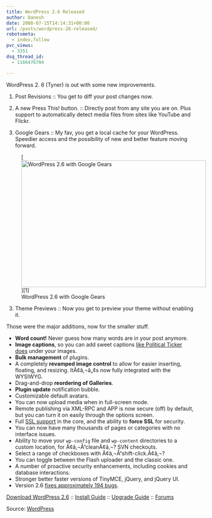 ```yaml
---
title: WordPress 2.6 Released
author: Danesh
date: 2008-07-15T14:14:31+00:00
url: /posts/wordpress-26-released/
robotsmeta:
  - index,follow
pvc_views:
  - 3351
dsq_thread_id:
  - 1166476704

---
```

WordPress 2. 6 (Tyner) is out with some new improvements.

1. Post Revisions :: You get to diff your post changes now.

2. A new Press This! button. :: Directly post from any site you are on. Plus support to automatically detect media files from sites like YouTube and Flickr.

2. Google Gears :: My fav, you get a local cache for your WordPress. Speedier access and the possibility of new and better feature moving forward.

<figure id="attachment_675" aria-describedby="caption-attachment-675" style="width: 492px" class="wp-caption alignnone">[<img loading="lazy" src="/wp-content/uploads/2008/07/wp26-gears.png" alt="WordPress 2.6 with Google Gears" title="wp26-gears" width="492" height="337" class="size-medium wp-image-675" />][1]<figcaption id="caption-attachment-675" class="wp-caption-text">WordPress 2.6 with Google Gears</figcaption></figure>

3. Theme Previews :: Now you get to preview your theme without enabling it.  
<!--more-->

  
Those were the major additions, now for the smaller stuff.

  * **Word count!** Never guess how many words are in your post anymore.
  * **Image captions**, so you can add sweet captions [like Political Ticker does][2] under your images.
  * **Bulk management** of plugins.
  * A completely **revamped image control** to allow for easier inserting, floating, and resizing. ItÃ¢â‚¬â„¢s now fully integrated with the WYSIWYG.
  * Drag-and-drop **reordering of Galleries**.
  * **Plugin update** notification bubble.
  * Customizable default avatars.
  * You can now upload media when in full-screen mode.
  * Remote publishing via XML-RPC and APP is now secure (off) by default, but you can turn it on easily through the options screen.
  * Full [SSL support][3] in the core, and the ability to **force SSL** for security.
  * You can now have many thousands of pages or categories with no interface issues.
  * Ability to move your `wp-config` file and `wp-content` directories to a custom location, for Ã¢â‚¬Å“cleanÃ¢â‚¬? SVN checkouts.
  * Select a range of checkboxes with Ã¢â‚¬Å“shift-click.Ã¢â‚¬?
  * You can toggle between the Flash uploader and the classic one.
  * A number of proactive security enhancements, including cookies and database interactions.
  * Stronger better faster versions of TinyMCE, jQuery, and jQuery UI.
  * Version 2.6 [fixes approximately 194 bugs][4].

[Download WordPress 2.6][5] :: [Install Guide][6] :: [Upgrade Guide][7] :: [Forums][8]

Source: [WordPress][9]

 [1]: /wp-content/uploads/2008/07/wp26-gears.png
 [2]: http://politicalticker.blogs.cnn.com/
 [3]: http://en.wikipedia.org/wiki/Secure_Sockets_Layer
 [4]: http://trac.wordpress.org/query?status=closed&milestone=2.6
 [5]: http://wordpress.org/download/
 [6]: http://codex.wordpress.org/Installing_WordPress
 [7]: http://codex.wordpress.org/Upgrading_WordPress
 [8]: http://wordpress.org/support/
 [9]: http://wordpress.org
